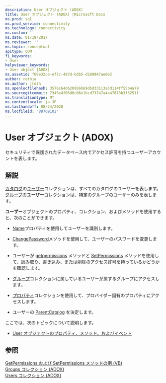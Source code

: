 ```yaml
---
description: User オブジェクト (ADOX)
title: User オブジェクト (ADOX) |Microsoft Docs
ms.prod: sql
ms.prod_service: connectivity
ms.technology: connectivity
ms.custom: ''
ms.date: 01/19/2017
ms.reviewer: ''
ms.topic: conceptual
apitype: COM
f1_keywords:
- User
helpviewer_keywords:
- User object [ADOX]
ms.assetid: f68e32ce-ef7c-407d-bdb5-d280947ae0e2
author: rothja
ms.author: jroth
ms.openlocfilehash: 3576c64d620956b69dbd33113a3d114ff55b4a79
ms.sourcegitcommit: 7345e4f05d6c06e1bcd73747a4a47873b3f3251f
ms.translationtype: MT
ms.contentlocale: ja-JP
ms.lasthandoff: 08/24/2020
ms.locfileid: "88769102"
---
```

# <a name="user-object-adox"></a>User オブジェクト (ADOX)
セキュリティで保護されたデータベース内でアクセス許可を持つユーザーアカウントを表します。  
  
## <a name="remarks"></a>解説  
 [カタログ](./catalog-object-adox.md)の[ユーザー](./users-collection-adox.md)コレクションは、すべてのカタログのユーザーを表します。 [グループ](./group-object-adox.md)の**ユーザー**コレクションは、特定のグループのユーザーのみを表します。  
  
 **ユーザー**オブジェクトのプロパティ、コレクション、およびメソッドを使用すると、次のことができます。  
  
-   [Name](./name-property-adox.md)プロパティを使用してユーザーを識別します。  
  
-   [ChangePassword](./changepassword-method-adox.md)メソッドを使用して、ユーザーのパスワードを変更します。  
  
-   ユーザーが [getpermissions](./getpermissions-method-adox.md) メソッドと [SetPermissions](./setpermissions-method-adox.md) メソッドを使用して、読み取り、書き込み、または削除のアクセス許可を持っているかどうかを確認します。  
  
-   [グループ](./groups-collection-adox.md)コレクションに属しているユーザーが属するグループにアクセスします。  
  
-   [プロパティ](../ado-api/properties-collection-ado.md)コレクションを使用して、プロバイダー固有のプロパティにアクセスします。  
  
-   ユーザーの [ParentCatalog](./parentcatalog-property-adox.md) を決定します。  
  
 ここでは、次のトピックについて説明します。  
  
-   [User オブジェクトのプロパティ、メソッド、およびイベント](./user-object-properties-methods-and-events.md)  
  
## <a name="see-also"></a>参照  
 [GetPermissions および SetPermissions メソッドの例 (VB)](./getpermissions-and-setpermissions-methods-example-vb.md)   
 [Groups コレクション (ADOX)](./groups-collection-adox.md)   
 [Users コレクション (ADOX)](./users-collection-adox.md)